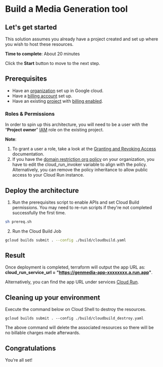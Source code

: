 # Build a Media Generation tool

## Let's get started

This solution assumes you already have a project created and set up where you wish to host these resources.

**Time to complete**: About 20 minutes

Click the **Start** button to move to the next step.

## Prerequisites

* Have an [organization](https://cloud.google.com/resource-manager/docs/creating-managing-organization) set up in Google cloud.
* Have a [billing account](https://cloud.google.com/billing/docs/how-to/manage-billing-account) set up.
* Have an existing [project](https://cloud.google.com/resource-manager/docs/creating-managing-projects) with [billing enabled](https://cloud.google.com/billing/docs/how-to/modify-project).

### Roles & Permissions

In order to spin up this architecture, you will need to be a user with the “__Project owner__” [IAM](https://cloud.google.com/iam) role on the existing project.

**Note**: 
1. To grant a user a role, take a look at the [Granting and Revoking Access](https://cloud.google.com/iam/docs/granting-changing-revoking-access#grant-single-role) documentation.
2. If you have the [domain restriction org policy](https://cloud.google.com/resource-manager/docs/organization-policy/restricting-domains) on your organization, you have to edit the cloud_run_invoker variable to align with the policy. Alternatively, you can remove the policy inheritance to allow public access to your Cloud Run instance.

## Deploy the architecture

1. Run the prerequisites script to enable APIs and set Cloud Build permissions. You may need to re-run scripts if they're not completed successfully the first time.
```bash
sh prereq.sh
```
2. Run the Cloud Build Job
```bash
gcloud builds submit . --config ./build/cloudbuild.yaml
```

## Result

Once deployment is completed, terraform will output the app URL as: **cloud_run_service_url = "https://genmedia-app-xxxxxxxx.a.run.app"**.

Alternatively, you can find the app URL under services [Cloud Run](https://console.cloud.google.com/run).


## Cleaning up your environment

Execute the command below on Cloud Shell to destroy the resources.

``` {shell}
gcloud builds submit . --config ./build/cloudbuild_destroy.yaml
```

The above command will delete the associated resources so there will be no billable charges made afterwards.


## Congratulations

<walkthrough-conclusion-trophy></walkthrough-conclusion-trophy>

You’re all set!
